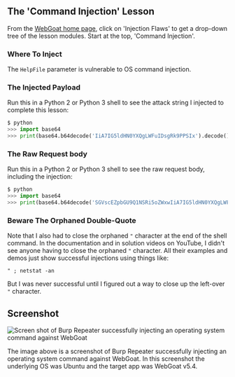 ## The 'Command Injection' Lesson
From the [WebGoat home page][3], click on 'Injection Flaws' to get a drop-down tree of the lesson modules. Start at the top, 'Command Injection'.

### Where To Inject

The `HelpFile` parameter is vulnerable to OS command injection.

### The Injected Payload
Run this in a Python 2 or Python 3 shell to see the attack string I injected to complete this lesson:

```Python
$ python
>>> import base64
>>> print(base64.b64decode('IiA7IG5ldHN0YXQgLWFuIDsgRk9PPSIx').decode())
```

### The Raw Request body
Run this in a Python 2 or Python 3 shell to see the raw request body, including the injection:

```Python
$ python
>>> import base64
>>> print(base64.b64decode('SGVscEZpbGU9Q1NSRi5oZWxwIiA7IG5ldHN0YXQgLWFuIDsgRk9PPSIxJlNVQk1JVD1WaWV3').decode())
```

### Beware The Orphaned Double-Quote
Note that I also had to close the orphaned `"` character at the end of the shell command. In the documentation and in solution videos on YouTube, I didn't see anyone having to close the orphaned `"` character. All their examples and demos just show successful injections using things like:

`" ; netstat -an`

But I was never successful until I figured out a way to close up the left-over `"` character.

## Screenshot

![Screen shot of Burp Repeater successfully injecting an operating system command against WebGoat][screenshot_1]

The image above is a screenshot of Burp Repeater successfully injecting an operating system command against WebGoat. In this screenshot the underlying OS was Ubuntu and the target app was WebGoat v5.4.

[screenshot_1]: https://raw.githubusercontent.com/tcpiplab/Web-App-Hacking-Notes/master/SQL-Injection/burp-webgoat-command-injection.png "Screen shot of Burp Repeater successfully injecting an operating system command against WebGoat"



[3]: http://localhost:8081/WebGoat/attack
